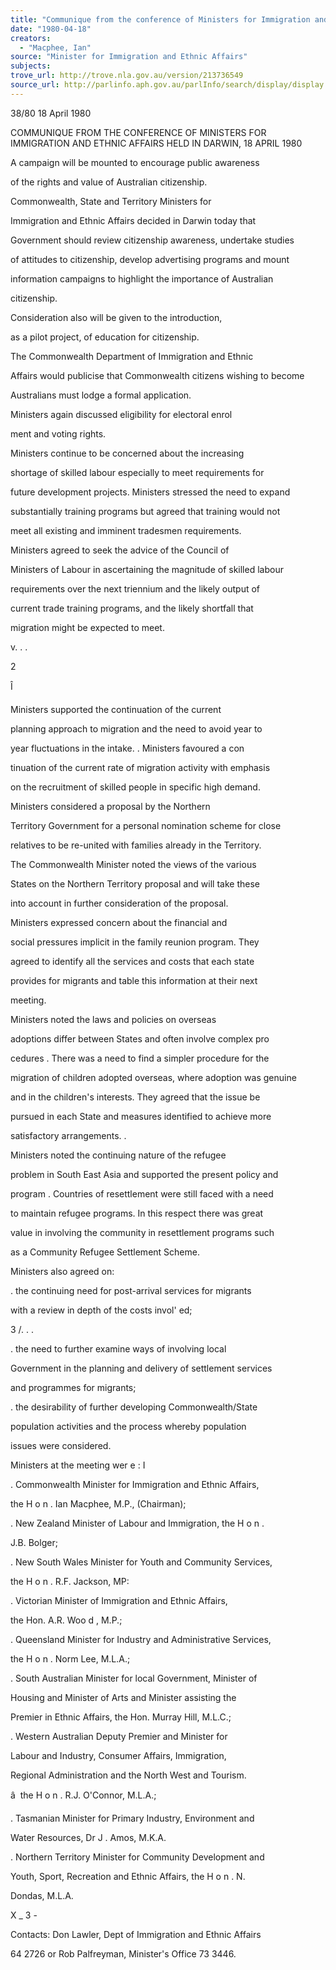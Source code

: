 ```yaml
---
title: "Communique from the conference of Ministers for Immigration and Ethnic Affairs held in Darwin"
date: "1980-04-18"
creators:
  - "Macphee, Ian"
source: "Minister for Immigration and Ethnic Affairs"
subjects:
trove_url: http://trove.nla.gov.au/version/213736549
source_url: http://parlinfo.aph.gov.au/parlInfo/search/display/display.w3p;query=Id%3A%22media/pressrel/HPR09000750%22
---
```


 38/80 18 April 1980

 COMMUNIQUE FROM THE CONFERENCE OF MINISTERS FOR IMMIGRATION AND  ETHNIC AFFAIRS HELD IN DARWIN, 18 APRIL 1980

 A campaign will be mounted to encourage public awareness 

 of the rights and value of Australian citizenship.

 Commonwealth, State and Territory Ministers for 

 Immigration and Ethnic Affairs decided in Darwin today that 

 Government should review citizenship awareness,  undertake studies 

 of attitudes to citizenship, develop advertising programs and mount 

 information campaigns to highlight the importance of Australian 

 citizenship.

 Consideration also will be given to the introduction,  

 as a pilot project, of education for citizenship.

 The Commonwealth Department of Immigration and Ethnic 

 Affairs would publicise that Commonwealth citizens wishing to become 

 Australians must lodge a formal application.

 Ministers again discussed eligibility for electoral enrol­

 ment and voting rights.

 Ministers continue to be concerned about the increasing 

 shortage of skilled labour especially to meet requirements for 

 future development projects. Ministers stressed the need to expand 

 substantially training programs but agreed that training would not 

 meet all existing and imminent tradesmen requirements.

 Ministers agreed to seek the advice of the Council of 

 Ministers of Labour in ascertaining the magnitude of skilled labour 

 requirements over the next triennium and the likely output of 

 current trade training programs,  and the likely shortfall that 

 migration might be expected to meet.

 v. . .

 2 

 Î

 Ministers supported the continuation of the current 

 planning approach to migration and the need to avoid year to 

 year fluctuations in the intake. .  Ministers favoured a con­

 tinuation of the current rate of migration activity with emphasis 

 on the recruitment of skilled people in specific high demand.

 Ministers considered a proposal by the Northern 

 Territory Government for a personal nomination scheme for close 

 relatives to be re-united with families already in the Territory.

 The Commonwealth Minister noted the views of the various 

 States on the Northern Territory proposal and will take these 

 into account in further consideration of the proposal.

 Ministers expressed concern about the financial and 

 social pressures implicit in the family reunion program. They 

 agreed to identify all the services and costs that each state 

 provides for migrants and table this information at their next 

 meeting.

 Ministers noted the laws and policies on overseas 

 adoptions differ between States and often involve complex pro­

 cedures .  There was a need to find a simpler procedure for the 

 migration of children adopted overseas,  where adoption was genuine 

 and in the children's interests. They agreed that the issue be 

 pursued in each State and measures identified to achieve more 

 satisfactory arrangements.  .

 Ministers noted the continuing nature of the refugee 

 problem in South East Asia and supported the present policy and 

 program .  Countries of resettlement were still faced with a need 

 to maintain refugee programs. In this respect there was great 

 value in involving the community in resettlement programs such 

 as a Community Refugee Settlement Scheme.

 Ministers also agreed on:

 .  the continuing need for post-arrival services for migrants 

 with a review in depth of the costs invol'  ed;

 3 /. .  .

 .  the need to further examine ways of involving local

 Government in the planning and delivery of settlement services 

 and programmes for migrants;

 .  the desirability of further developing Commonwealth/State 

 population activities and the process whereby population 

 issues were considered.

 Ministers at the meeting wer e : I

 .  Commonwealth Minister for Immigration and Ethnic Affairs,  

 the H o n .  Ian Macphee,  M.P., (Chairman);

 .  New Zealand Minister of Labour and Immigration,  the H o n .

 J.B. Bolger;

 .  New South Wales Minister for Youth and Community Services,  

 the H o n .  R.F. Jackson,  MP:

 .  Victorian Minister of Immigration and Ethnic Affairs,  

 the Hon. A.R. Woo d ,  M.P.;

 .  Queensland Minister for Industry and Administrative Services,  

 the H o n .  Norm Lee,  M.L.A.;

 .  South Australian Minister for local Government, Minister of 

 Housing and Minister of Arts and Minister assisting the 

 Premier in Ethnic Affairs, the Hon. Murray Hill, M.L.C.;

 .  Western Australian Deputy Premier and Minister for 

 Labour and Industry,  Consumer Affairs,  Immigration,

 Regional Administration and the North West and Tourism.

 â   the H o n .  R.J. O'Connor, M.L.A.;

 .  Tasmanian Minister for Primary Industry,  Environment and 

 Water Resources, Dr J .  Amos,  M.K.A.

 .  Northern Territory Minister for Community Development and 

 Youth,  Sport, Recreation and Ethnic Affairs, the H o n .  N.

 Dondas,  M.L.A.

 X  _ 3 -

 Contacts: Don Lawler,  Dept of Immigration and Ethnic Affairs

 64 2726 or Rob Palfreyman, Minister's Office 73 3446.

